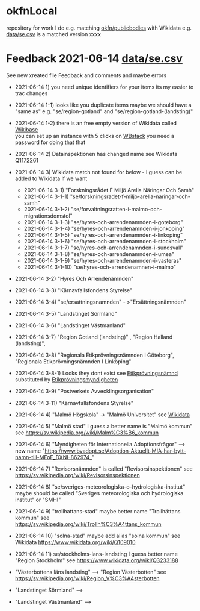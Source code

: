 # okfnLocal
repository for work I do e.g. matching [okfn/publicbodies](https://github.com/okfn/publicbodies) with Wikidata e.g. [data/se.csv](https://github.com/okfn/publicbodies/blob/master/data/se.csv) is a matched version xxxx

# Feedback 2021-06-14  [data/se.csv](https://github.com/okfn/publicbodies/blob/master/data/se.csv)
See new xreated file 
Feedback and comments and maybe errors

* 2021-06-14 1) you need unique identifiers for your items its my easier to trac changes
* 2021-06-14 1-1) looks like you duplicate items maybe we should have a "same as" e.g. "se/region-gotland" and "se/region-gotland-(landsting)" 
* 2021-06-14 1-2) there is an free empty version of Wikidata called [Wikibase](https://wikiba.se/)  
you can set up an instance with 5 clicks on [WBstack](https://www.wbstack.com) you need a password for doing that that 

* 2021-06-14 2) Datainspektionen has changed name see Wikidata [Q1172261](https://www.wikidata.org/wiki/Q1172261)

* 2021-06-14 3) Wikidata match not found for below - I guess can be added to Wikidata if we want
  * 2021-06-14 3-1) "Forskningsrådet F Miljö Arella Näringar Och Samh"
  * 2021-06-14 3-1-1) "se/forskningsradet-f-miljo-arella-naringar-och-samh"
  * 2021-06-14 3-1-2) "se/forvaltningsratten-i-malmo-och-migrationsdomstol"
  * 2021-06-14 3-1-3) "se/hyres-och-arrendenamnden-i-goteborg"
  * 2021-06-14 3-1-4) "se/hyres-och-arrendenamnden-i-jonkoping"
  * 2021-06-14 3-1-5) "se/hyres-och-arrendenamnden-i-linkoping"
  * 2021-06-14 3-1-6) "se/hyres-och-arrendenamnden-i-stockholm"
  * 2021-06-14 3-1-7) "se/hyres-och-arrendenamnden-i-sundsvall"
  * 2021-06-14 3-1-8) "se/hyres-och-arrendenamnden-i-umea"
  * 2021-06-14 3-1-9) "se/hyres-och-arrendenamnden-i-vasteras"
  * 2021-06-14 3-1-10) "se/hyres-och-arrendenamnen-i-malmo"

* 2021-06-14 3-2) "Hyres Och Arrendenämnden" 
* 2021-06-14 3-3) "Kärnavfallsfondens Styrelse"
* 2021-06-14 3-4) "se/ersattningsnamnden" - >"Ersättningsnämnden"
* 2021-06-14 3-5) "Landstinget Sörmland"
* 2021-06-14 3-6) "Landstinget Västmanland"
* 2021-06-14 3-7) "Region Gotland (landsting)" , "Region Halland (landsting)",
* 2021-06-14 3-8) "Regionala Etikprövningsnämnden I Göteborg", "Regionala Etikprövningsnämnden I Linköping"
* 2021-06-14 3-8-1) Looks they dont exist see [Etikprövningsnämnd](https://sv.wikipedia.org/wiki/Etikpr%C3%B6vningsn%C3%A4mnd)  substituted by [Etikprövningsmyndigheten](https://sv.wikipedia.org/wiki/Etikpr%C3%B6vningsmyndigheten)
* 2021-06-14 3-9) "Postverkets Avvecklingsorganisation"
* 2021-06-14 3-11) "Kärnavfallsfondens Styrelse"

* 2021-06-14 4) "Malmö Högskola"  -> "Malmö Universitet" see [Wikidata](https://www.wikidata.org/wiki/Q977781) 
* 2021-06-14 5) "Malmö stad" I guess a better name is "Malmö kommun" see https://sv.wikipedia.org/wiki/Malm%C3%B6_kommun
* 2021-06-14 6) "Myndigheten för Internationella Adoptionsfrågor" --> new name "https://www.bvadopt.se/Adoption-Aktuellt-MIA-har-bytt-namn-till-MFoF_DXNI-862974_"
* 2021-06-14 7) "Revisorsnämnden" is called "Revisorsinspektionen" see https://sv.wikipedia.org/wiki/Revisorsinspektionen
* 2021-06-14 8) "se/sveriges-meteorologiska-o-hydrologiska-institut" maybe should be called "Sveriges meteorologiska och hydrologiska institut" or "SMHI"
* 2021-06-14 9) "trollhattans-stad" maybe better name "Trollhättans kommun" see https://sv.wikipedia.org/wiki/Trollh%C3%A4ttans_kommun
* 2021-06-14 10) "solna-stad" maybe add alias "solna kommun" see Wikidata https://www.wikidata.org/wiki/Q109010
* 2021-06-14 11) se/stockholms-lans-landsting I guess better name "Region Stockholm" see https://www.wikidata.org/wiki/Q3233188

* "Västerbottens läns landsting" --> "Region Västerbotten" see https://sv.wikipedia.org/wiki/Region_V%C3%A4sterbotten
* "Landstinget Sörmland" --> 
*  "Landstinget Västmanland" -->
